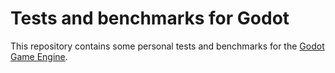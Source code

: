 # Tests and benchmarks for Godot

This repository contains some personal tests and benchmarks for the [Godot Game Engine](https://github.com/godotengine/godot).